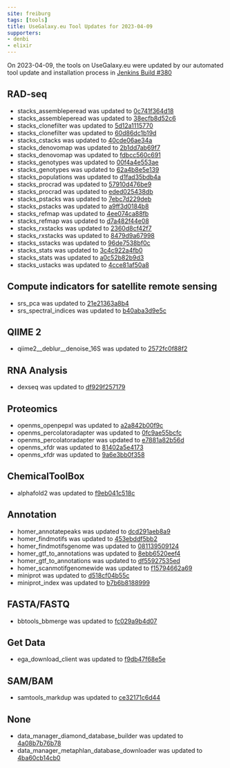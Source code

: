 ```yaml
---
site: freiburg
tags: [tools]
title: UseGalaxy.eu Tool Updates for 2023-04-09
supporters:
- denbi
- elixir
---
```


On 2023-04-09, the tools on UseGalaxy.eu were updated by our automated tool update and installation process in [Jenkins Build #380](https://build.galaxyproject.eu/job/usegalaxy-eu/job/install-tools/#380/)


## RAD-seq

- stacks_assembleperead was updated to [0c741f364d18](https://toolshed.g2.bx.psu.edu/view/iuc/stacks_assembleperead/0c741f364d18)
- stacks_assembleperead was updated to [38ecfb8d52c6](https://toolshed.g2.bx.psu.edu/view/iuc/stacks_assembleperead/38ecfb8d52c6)
- stacks_clonefilter was updated to [5d12a1115770](https://toolshed.g2.bx.psu.edu/view/iuc/stacks_clonefilter/5d12a1115770)
- stacks_clonefilter was updated to [60d86dc1b19d](https://toolshed.g2.bx.psu.edu/view/iuc/stacks_clonefilter/60d86dc1b19d)
- stacks_cstacks was updated to [40cde06ae34a](https://toolshed.g2.bx.psu.edu/view/iuc/stacks_cstacks/40cde06ae34a)
- stacks_denovomap was updated to [2b1dd7ab69f7](https://toolshed.g2.bx.psu.edu/view/iuc/stacks_denovomap/2b1dd7ab69f7)
- stacks_denovomap was updated to [fdbcc560c691](https://toolshed.g2.bx.psu.edu/view/iuc/stacks_denovomap/fdbcc560c691)
- stacks_genotypes was updated to [00f4a4e553ae](https://toolshed.g2.bx.psu.edu/view/iuc/stacks_genotypes/00f4a4e553ae)
- stacks_genotypes was updated to [62a4b8e5e139](https://toolshed.g2.bx.psu.edu/view/iuc/stacks_genotypes/62a4b8e5e139)
- stacks_populations was updated to [d1fad35bdb4a](https://toolshed.g2.bx.psu.edu/view/iuc/stacks_populations/d1fad35bdb4a)
- stacks_procrad was updated to [57910d476be9](https://toolshed.g2.bx.psu.edu/view/iuc/stacks_procrad/57910d476be9)
- stacks_procrad was updated to [eded025438db](https://toolshed.g2.bx.psu.edu/view/iuc/stacks_procrad/eded025438db)
- stacks_pstacks was updated to [7ebc7d229deb](https://toolshed.g2.bx.psu.edu/view/iuc/stacks_pstacks/7ebc7d229deb)
- stacks_pstacks was updated to [a9ff3d0184b8](https://toolshed.g2.bx.psu.edu/view/iuc/stacks_pstacks/a9ff3d0184b8)
- stacks_refmap was updated to [4ee074ca88fb](https://toolshed.g2.bx.psu.edu/view/iuc/stacks_refmap/4ee074ca88fb)
- stacks_refmap was updated to [d7a482f44e08](https://toolshed.g2.bx.psu.edu/view/iuc/stacks_refmap/d7a482f44e08)
- stacks_rxstacks was updated to [2360d8cf42f7](https://toolshed.g2.bx.psu.edu/view/iuc/stacks_rxstacks/2360d8cf42f7)
- stacks_rxstacks was updated to [8479d9a67998](https://toolshed.g2.bx.psu.edu/view/iuc/stacks_rxstacks/8479d9a67998)
- stacks_sstacks was updated to [96de7538bf0c](https://toolshed.g2.bx.psu.edu/view/iuc/stacks_sstacks/96de7538bf0c)
- stacks_stats was updated to [3c4c922a4fb0](https://toolshed.g2.bx.psu.edu/view/iuc/stacks_stats/3c4c922a4fb0)
- stacks_stats was updated to [a0c52b82b9d3](https://toolshed.g2.bx.psu.edu/view/iuc/stacks_stats/a0c52b82b9d3)
- stacks_ustacks was updated to [4cce81af50a8](https://toolshed.g2.bx.psu.edu/view/iuc/stacks_ustacks/4cce81af50a8)

## Compute indicators for satellite remote sensing

- srs_pca was updated to [21e21363a8b4](https://toolshed.g2.bx.psu.edu/view/ecology/srs_pca/21e21363a8b4)
- srs_spectral_indices was updated to [b40aba3d9e5c](https://toolshed.g2.bx.psu.edu/view/ecology/srs_spectral_indices/b40aba3d9e5c)

## QIIME 2

- qiime2__deblur__denoise_16S was updated to [2572fc0f88f2](https://toolshed.g2.bx.psu.edu/view/q2d2/qiime2__deblur__denoise_16S/2572fc0f88f2)

## RNA Analysis

- dexseq was updated to [df929f257179](https://toolshed.g2.bx.psu.edu/view/iuc/dexseq/df929f257179)

## Proteomics

- openms_openpepxl was updated to [a2a842b00f9c](https://toolshed.g2.bx.psu.edu/view/galaxyp/openms_openpepxl/a2a842b00f9c)
- openms_percolatoradapter was updated to [0fc9ae55bcfc](https://toolshed.g2.bx.psu.edu/view/galaxyp/openms_percolatoradapter/0fc9ae55bcfc)
- openms_percolatoradapter was updated to [e7881a82b56d](https://toolshed.g2.bx.psu.edu/view/galaxyp/openms_percolatoradapter/e7881a82b56d)
- openms_xfdr was updated to [81402a5e4173](https://toolshed.g2.bx.psu.edu/view/galaxyp/openms_xfdr/81402a5e4173)
- openms_xfdr was updated to [9a6e3bb0f358](https://toolshed.g2.bx.psu.edu/view/galaxyp/openms_xfdr/9a6e3bb0f358)

## ChemicalToolBox

- alphafold2 was updated to [f9eb041c518c](https://toolshed.g2.bx.psu.edu/view/galaxy-australia/alphafold2/f9eb041c518c)

## Annotation

- homer_annotatepeaks was updated to [dcd291aeb8a9](https://toolshed.g2.bx.psu.edu/view/iuc/homer_annotatepeaks/dcd291aeb8a9)
- homer_findmotifs was updated to [453ebddf5bb2](https://toolshed.g2.bx.psu.edu/view/iuc/homer_findmotifs/453ebddf5bb2)
- homer_findmotifsgenome was updated to [081139509124](https://toolshed.g2.bx.psu.edu/view/iuc/homer_findmotifsgenome/081139509124)
- homer_gtf_to_annotations was updated to [8ebb6520eef4](https://toolshed.g2.bx.psu.edu/view/iuc/homer_gtf_to_annotations/8ebb6520eef4)
- homer_gtf_to_annotations was updated to [df55927535ed](https://toolshed.g2.bx.psu.edu/view/iuc/homer_gtf_to_annotations/df55927535ed)
- homer_scanmotifgenomewide was updated to [f15794662a69](https://toolshed.g2.bx.psu.edu/view/iuc/homer_scanmotifgenomewide/f15794662a69)
- miniprot was updated to [d518cf04b55c](https://toolshed.g2.bx.psu.edu/view/iuc/miniprot/d518cf04b55c)
- miniprot_index was updated to [b7b6b8188999](https://toolshed.g2.bx.psu.edu/view/iuc/miniprot_index/b7b6b8188999)

## FASTA/FASTQ

- bbtools_bbmerge was updated to [fc029a9b4d07](https://toolshed.g2.bx.psu.edu/view/iuc/bbtools_bbmerge/fc029a9b4d07)

## Get Data

- ega_download_client was updated to [f9db47f68e5e](https://toolshed.g2.bx.psu.edu/view/iuc/ega_download_client/f9db47f68e5e)

## SAM/BAM

- samtools_markdup was updated to [ce32171c6d44](https://toolshed.g2.bx.psu.edu/view/iuc/samtools_markdup/ce32171c6d44)

## None

- data_manager_diamond_database_builder was updated to [4a08b7b76b78](https://toolshed.g2.bx.psu.edu/view/iuc/data_manager_diamond_database_builder/4a08b7b76b78)
- data_manager_metaphlan_database_downloader was updated to [4ba60cb14cb0](https://toolshed.g2.bx.psu.edu/view/iuc/data_manager_metaphlan_database_downloader/4ba60cb14cb0)

